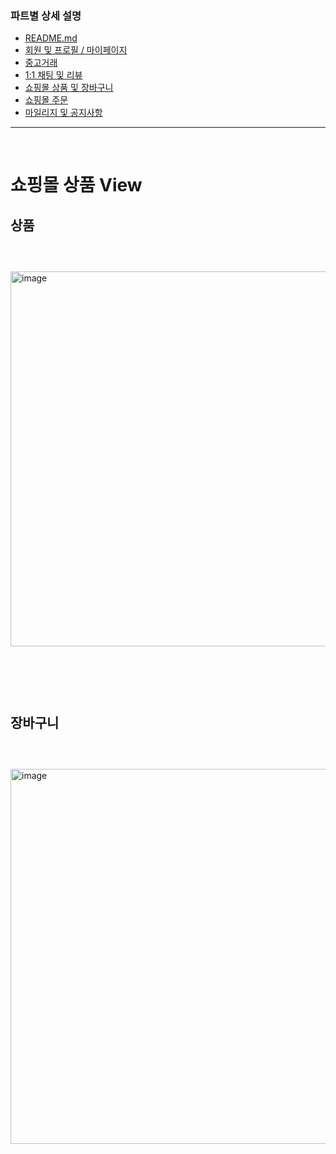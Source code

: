 <style>
img
{
    display:block; 
    float:none; 
    margin: 60px auto;
    width:600px;
}

img[src *= "#l"] {
    width: 100%;
}

img[src *= "#m" ] {
    width: 400px;
}

img[src *= "#s" ] {
    width: 300px;
}
</style>

### 파트별 상세 설명
- [README.md](https://github.com/ssuktteok/daangnmungcat#readme)
- [회원 및 프로필 / 마이페이지](https://github.com/ssuktteok/daangnmungcat/blob/master/documents/member_view.md)
- [중고거래](https://github.com/ssuktteok/daangnmungcat/blob/master/documents/joongo_view.md)
- [1:1 채팅 및 리뷰](https://github.com/ssuktteok/daangnmungcat/blob/master/documents/chat_review_view.md)
- [쇼핑몰 상품 및 장바구니](https://github.com/ssuktteok/daangnmungcat/blob/master/documents/mall_pdt_cart_view.md)
- [쇼핑몰 주문](https://github.com/ssuktteok/daangnmungcat/blob/master/documents/order_view.md)
- [마일리지 및 공지사항](https://github.com/ssuktteok/daangnmungcat/blob/master/documents/mileage_notice_view.md)

----
<br>

# 쇼핑몰 상품 View

## 상품

![image](https://user-images.githubusercontent.com/75772990/114679656-563cdc00-9d47-11eb-8a0c-8b021d5eebcd.png)

<br>

## 장바구니

![image](https://user-images.githubusercontent.com/75772990/114674691-76b66780-9d42-11eb-9416-e783b8d95f6a.png)
